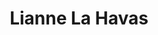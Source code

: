 ---
title: "Lianne La Havas"
summary: "English folk and soul singer-songwriter born 23 August 1989 in London."
image: "lianne-la-havas.jpg"
apple_music_artist_url: "https://music.apple.com/gb/artist/lianne-la-havas/469983553"
---